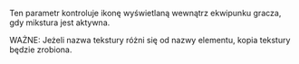 Ten parametr kontroluje ikonę wyświetlaną wewnątrz ekwipunku gracza, gdy mikstura jest aktywna.

WAŻNE: Jeżeli nazwa tekstury różni się od nazwy elementu, kopia tekstury będzie zrobiona.